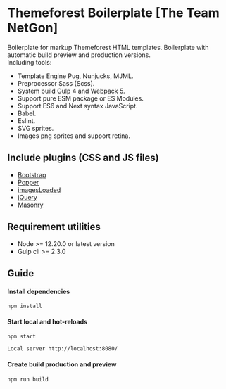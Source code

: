 # Themeforest Boilerplate [The Team NetGon]
Boilerplate for markup Themeforest HTML templates. Boilerplate with automatic build preview and production versions.<br>
Including tools:
- Template Engine Pug, Nunjucks, MJML.
- Preprocessor Sass (Scss).
- System build Gulp 4 and Webpack 5.
- Support pure ESM package or ES Modules.
- Support ES6 and Next syntax JavaScript.
- Babel.
- Eslint.
- SVG sprites.
- Images png sprites and support retina.

## Include plugins (CSS and JS files)
- [Bootstrap](https://getbootstrap.com/)
- [Popper](https://popper.js.org/)
- [imagesLoaded](https://imagesloaded.desandro.com/)
- [jQuery](https://jquery.com/)
- [Masonry](http://masonry.desandro.com)

## Requirement utilities
* Node >= 12.20.0 or latest version
* Gulp cli >= 2.3.0

## Guide
#### Install dependencies
```commandline
npm install
```

#### Start local and hot-reloads
```commandline
npm start
```
```commandline
Local server http://localhost:8080/
```

#### Create build production and preview
```commandline
npm run build
```
